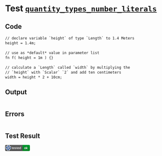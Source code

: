 # Test [`quantity_types_number_literals`](/doc/types/quantity.md#L27)

## Code

```µcad
// declare variable `height` of type `Length` to 1.4 Meters
height = 1.4m;

// use as *default* value in parameter list
fn f( height = 1m ) {}

// calculate a `Length` called `width` by multiplying the
// `height` with `Scalar` `2` and add ten centimeters
width = height * 2 + 10cm;

```

## Output

```,plain
```

## Errors

```,plain
```

## Test Result

![OK](/doc/types/.test/quantity_types_number_literals.png)
